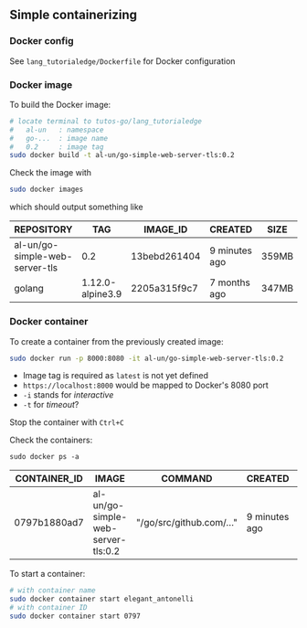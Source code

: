 ## Simple containerizing

### Docker config

See `lang_tutorialedge/Dockerfile` for Docker configuration

### Docker image

To build the Docker image:

```sh
# locate terminal to tutos-go/lang_tutorialedge
#   al-un   : namespace
#   go-...  : image name
#   0.2     : image tag
sudo docker build -t al-un/go-simple-web-server-tls:0.2
```

Check the image with

```sh
sudo docker images
```

which should output something like

| REPOSITORY                     | TAG              | IMAGE_ID     | CREATED       | SIZE  |
| ------------------------------ | ---------------- | ------------ | ------------- | ----- |
| al-un/go-simple-web-server-tls | 0.2              | 13bebd261404 | 9 minutes ago | 359MB |
| golang                         | 1.12.0-alpine3.9 | 2205a315f9c7 | 7 months ago  | 347MB |

### Docker container

To create a container from the previously created image:

```sh
sudo docker run -p 8000:8080 -it al-un/go-simple-web-server-tls:0.2
```

- Image tag is required as `latest` is not yet defined
- `https://localhost:8000` would be mapped to Docker's 8080 port
- `-i` stands for _interactive_
- `-t` for _timeout_?

Stop the container with `Ctrl+C`

Check the containers:

```
sudo docker ps -a
```

| CONTAINER_ID | IMAGE                              | COMMAND                | CREATED       | STATUS                   | PORTS | NAMES             |
| ------------ | ---------------------------------- | ---------------------- | ------------- | ------------------------ | ----- | ----------------- |
| 0797b1880ad7 | al-un/go-simple-web-server-tls:0.2 | "/go/src/github.com/…" | 9 minutes ago | Exited (2) 8 minutes ago |       | elegant_antonelli |

To start a container:

```sh
# with container name
sudo docker container start elegant_antonelli
# with container ID
sudo docker container start 0797
```
